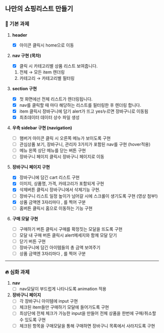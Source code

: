 ## 나만의 쇼핑리스트 만들기

### 🧩 기본 과제

1. **header**

   - [x] 아이콘 클릭시 home으로 이동

2. **nav 구현 (목차)**
   - [x] 클릭 시 카테고리별 상품 리스트 보여줍니다.
   1. 전체 → 모든 item 렌더링
   2. 카테고리 → 카테고리별 필터링
3. **section 구현**
   - [x] 첫 화면에선 전체 리스트가 렌더링됩니다.
   - [x] nav를 클릭할 때 마다 해당하는 리스트를 필터링한 후 렌더링 합니다.
   - [x] item 클릭시 장바구니에 담기 alert가 뜨고 yes누르면 장바구니로 이동됨
   - [x] 최초데이터 데이터 상수 파일 생성
4. **우측 sidebar 구현 (navigation)**
   - [ ] 햄버거 아이콘 클릭 시 오른쪽 메뉴가 보이도록 구현
   - [ ] 관심상품 보기, 장바구니, 관리자 3가지가 포함된 nav를 구현 (hover적용)
   - [ ] 메뉴 왼쪽 상단 메뉴를 닫는 버튼 구현
   - [ ] 장바구니 페이지 클릭시 장바구니 페이지로 이동
5. **장바구니 페이지 구현**
   - [x] 장바구니에 담긴 cart 리스트 구현
   - [x] 이미지, 상품명, 가격, 카테고리가 포함되게 구현
   - [x] 삭제버튼 클릭시 장바구니에서 삭제기능 구현.
   - [ ] 장바구니 리스트 일정 높이가 넘어갈 시에 스크롤이 생기도록 구현 (영상 첨부!)
   - [x] 상품 금액엔 3자리마다 , 를 찍어 구분
   - [ ] 홈버튼 클릭시 홈으로 이동하는 기능 구현
6. **구매 모달 구현**
   - [ ] 구매하기 버튼 클릭시 구매를 확정짓는 모달을 뜨도록 구현
   - [ ] 모달 내 구매 버튼 클릭시 alert메세지와 함께 모달 닫기
   - [ ] 닫기 버튼 구현
   - [ ] 장바구니에 담긴 아이템들의 총 금액 보여주기
   - [ ] 상품 금액엔 3자리마다 , 를 찍어 구분

---

### 🔥 심화 과제

1. **nav**
   - [ ] nav모달이 부드럽게 나타나도록 animation 적용
2. **장바구니 페이지**
   - [ ] 각 장바구니 아이템에 input 구현
   - [ ] 체크된 item들만 구매하기 모달에 들어가도록 구현
   - [ ] 최상단에 전체 체크가 가능한 input을 만들어 전체 상품을 한번에 구매/취소할 수 있도록 구현
   - [ ] 체크된 항목을 구매모달을 통해 구매하면 장바구니 목록에서 사라지도록 구현
